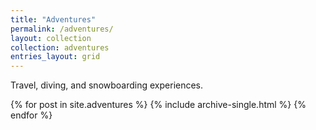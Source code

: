 ```yaml
---
title: "Adventures"
permalink: /adventures/
layout: collection  
collection: adventures
entries_layout: grid
---
```


Travel, diving, and snowboarding experiences.

{% for post in site.adventures %}
  {% include archive-single.html %}
{% endfor %}